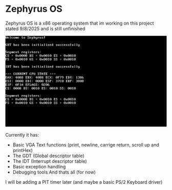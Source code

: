 # Zephyrus OS
Zephyrus OS is a x86 operating system that im working on
this project stated 9/8/2025 and is still unfinished

![Current progress](Screenshots/currentProgress.png)

Currently it has:
* Basic VGA Text functions (print, newline, carrige return, scroll up and printHex)
* The GDT (Global descriptor table)
* The IDT (Interrupt descriptor table)
* Basic exception handling
* Debugging tools
And thats all (for now)

I will be adding a PIT timer later
(and maybe a basic PS/2 Keyboard driver)